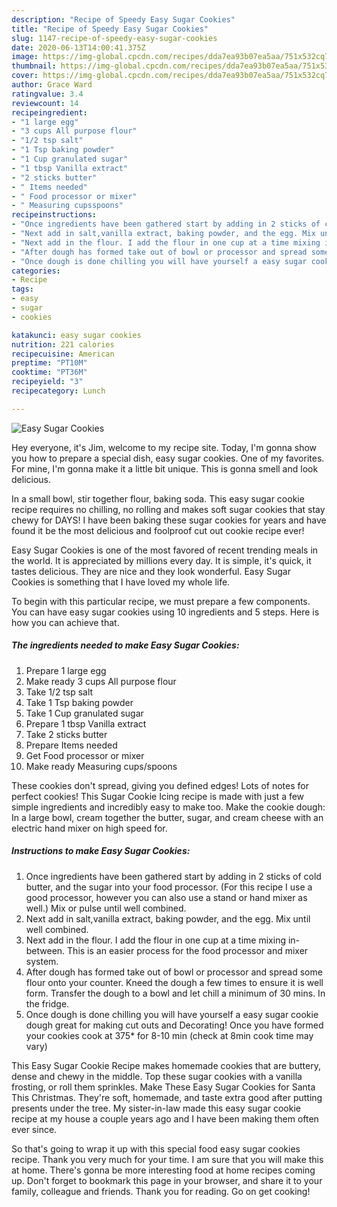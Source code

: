 ```yaml
---
description: "Recipe of Speedy Easy Sugar Cookies"
title: "Recipe of Speedy Easy Sugar Cookies"
slug: 1147-recipe-of-speedy-easy-sugar-cookies
date: 2020-06-13T14:00:41.375Z
image: https://img-global.cpcdn.com/recipes/dda7ea93b07ea5aa/751x532cq70/easy-sugar-cookies-recipe-main-photo.jpg
thumbnail: https://img-global.cpcdn.com/recipes/dda7ea93b07ea5aa/751x532cq70/easy-sugar-cookies-recipe-main-photo.jpg
cover: https://img-global.cpcdn.com/recipes/dda7ea93b07ea5aa/751x532cq70/easy-sugar-cookies-recipe-main-photo.jpg
author: Grace Ward
ratingvalue: 3.4
reviewcount: 14
recipeingredient:
- "1 large egg"
- "3 cups All purpose flour"
- "1/2 tsp salt"
- "1 Tsp baking powder"
- "1 Cup granulated sugar"
- "1 tbsp Vanilla extract"
- "2 sticks butter"
- " Items needed"
- " Food processor or mixer"
- " Measuring cupsspoons"
recipeinstructions:
- "Once ingredients have been gathered start by adding in 2 sticks of cold butter, and the sugar into your food processor. (For this recipe I use a good processor, however you can also use a stand or hand mixer as well.) Mix or pulse until well combined."
- "Next add in salt,vanilla extract, baking powder, and the egg. Mix until well combined."
- "Next add in the flour. I add the flour in one cup at a time mixing in-between. This is an easier process for the food processor and mixer system."
- "After dough has formed take out of bowl or processor and spread some flour onto your counter. Kneed the dough a few times to ensure it is well form. Transfer the dough to a bowl and let chill a minimum of 30 mins. In the fridge."
- "Once dough is done chilling you will have yourself a easy sugar cookie dough great for making cut outs and Decorating! Once you have formed your cookies cook at 375* for 8-10 min (check at 8min cook time may vary)"
categories:
- Recipe
tags:
- easy
- sugar
- cookies

katakunci: easy sugar cookies 
nutrition: 221 calories
recipecuisine: American
preptime: "PT10M"
cooktime: "PT36M"
recipeyield: "3"
recipecategory: Lunch

---
```



![Easy Sugar Cookies](https://img-global.cpcdn.com/recipes/dda7ea93b07ea5aa/751x532cq70/easy-sugar-cookies-recipe-main-photo.jpg)

Hey everyone, it's Jim, welcome to my recipe site. Today, I'm gonna show you how to prepare a special dish, easy sugar cookies. One of my favorites. For mine, I'm gonna make it a little bit unique. This is gonna smell and look delicious.

In a small bowl, stir together flour, baking soda. This easy sugar cookie recipe requires no chilling, no rolling and makes soft sugar cookies that stay chewy for DAYS! I have been baking these sugar cookies for years and have found it be the most delicious and foolproof cut out cookie recipe ever!

Easy Sugar Cookies is one of the most favored of recent trending meals in the world. It is appreciated by millions every day. It is simple, it's quick, it tastes delicious. They are nice and they look wonderful. Easy Sugar Cookies is something that I have loved my whole life.


To begin with this particular recipe, we must prepare a few components. You can have easy sugar cookies using 10 ingredients and 5 steps. Here is how you can achieve that.

<!--inarticleads1-->

##### The ingredients needed to make Easy Sugar Cookies:

1. Prepare 1 large egg
1. Make ready 3 cups All purpose flour
1. Take 1/2 tsp salt
1. Take 1 Tsp baking powder
1. Take 1 Cup granulated sugar
1. Prepare 1 tbsp Vanilla extract
1. Take 2 sticks butter
1. Prepare  Items needed
1. Get  Food processor or mixer
1. Make ready  Measuring cups/spoons


These cookies don&#39;t spread, giving you defined edges! Lots of notes for perfect cookies! This Sugar Cookie Icing recipe is made with just a few simple ingredients and incredibly easy to make too. Make the cookie dough: In a large bowl, cream together the butter, sugar, and cream cheese with an electric hand mixer on high speed for. 

<!--inarticleads2-->

##### Instructions to make Easy Sugar Cookies:

1. Once ingredients have been gathered start by adding in 2 sticks of cold butter, and the sugar into your food processor. (For this recipe I use a good processor, however you can also use a stand or hand mixer as well.) Mix or pulse until well combined.
1. Next add in salt,vanilla extract, baking powder, and the egg. Mix until well combined.
1. Next add in the flour. I add the flour in one cup at a time mixing in-between. This is an easier process for the food processor and mixer system.
1. After dough has formed take out of bowl or processor and spread some flour onto your counter. Kneed the dough a few times to ensure it is well form. Transfer the dough to a bowl and let chill a minimum of 30 mins. In the fridge.
1. Once dough is done chilling you will have yourself a easy sugar cookie dough great for making cut outs and Decorating! Once you have formed your cookies cook at 375* for 8-10 min (check at 8min cook time may vary)


This Easy Sugar Cookie Recipe makes homemade cookies that are buttery, dense and chewy in the middle. Top these sugar cookies with a vanilla frosting, or roll them sprinkles. Make These Easy Sugar Cookies for Santa This Christmas. They&#39;re soft, homemade, and taste extra good after putting presents under the tree. My sister-in-law made this easy sugar cookie recipe at my house a couple years ago and I have been making them often ever since. 

So that's going to wrap it up with this special food easy sugar cookies recipe. Thank you very much for your time. I am sure that you will make this at home. There's gonna be more interesting food at home recipes coming up. Don't forget to bookmark this page in your browser, and share it to your family, colleague and friends. Thank you for reading. Go on get cooking!
